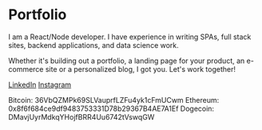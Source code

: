 # Portfolio

I am a React/Node developer. I have experience in writing SPAs, full stack sites, backend applications, and data science work. 

Whether it's building out a portfolio, a landing page for your product, an e-commerce site or a personalized blog, I got you. Let's work together!

[LinkedIn](https://www.linkedin.com/in/christian-a-valenzuela/)
[Instagram](https://www.instagram.com/chrisandre95/)

Bitcoin: 36VbQZMPk69SLVauprfLZFu4yk1cFmUCwm
Ethereum: 0x8f6f684ce9df9483753331D78b29367B4AE7A1Ef
Dogecoin: DMavjUyrMdkqYHojfBRR4Uu6742tVswqGW
